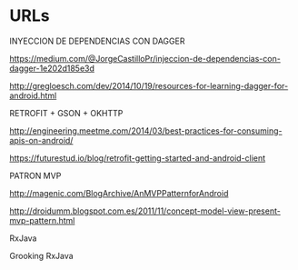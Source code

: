 # URLs 

INYECCION DE DEPENDENCIAS CON DAGGER

https://medium.com/@JorgeCastilloPr/injeccion-de-dependencias-con-dagger-1e202d185e3d

http://gregloesch.com/dev/2014/10/19/resources-for-learning-dagger-for-android.html

RETROFIT + GSON + OKHTTP

http://engineering.meetme.com/2014/03/best-practices-for-consuming-apis-on-android/

https://futurestud.io/blog/retrofit-getting-started-and-android-client

PATRON MVP

http://magenic.com/BlogArchive/AnMVPPatternforAndroid

http://droidumm.blogspot.com.es/2011/11/concept-model-view-present-mvp-pattern.html

RxJava

Grooking RxJava
